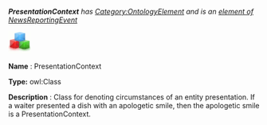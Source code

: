 ___PresentationContext__ 
 has
 [Category:OntologyElement](../../Category/OntologyElement "Category:OntologyElement") 
 and is an
 [element of](../../Property/ElementOf "Property:ElementOf") 
[NewsReportingEvent](../../Submissions/NewsReportingEvent "Submissions:NewsReportingEvent")_




  





[![Class](../public/images/thumb/2/27/Class.gif/45px-Class.gif)](../../Image/Class.gif "Class")


__Name__ 
 : PresentationContext
 



__Type:__ 
 owl:Class
 



__Description__ 
 : Class for denoting circumstances of an entity presentation. If a waiter presented a dish with an apologetic smile, then the apologetic smile is a PresentationContext.